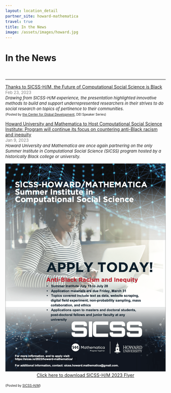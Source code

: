 ```yaml
---
layout: location_detail
partner_site: howard-mathematica
travel: true
title: In the News
image: /assets/images/howard.jpg
---
```


<h1 class="display-4">In the News</h1>
<br />

---

<u>Thanks to SICSS-H/M, the Future of Computational Social Science is Black</u>
<br><font color="grey"><font size="2">Feb 23, 2023</font></font> 
<br><i><font size = "2">Drawing from SICSS-H/M experience, the presentation highlighted innovative methods to build and support underrepresented researchers in their strives to do social research on topics of pertinence to their communities.</font></i>
<br><font size = "1">(Posted by <a href="https://www.cgdev.org/"> the Center for Global Development</a>, DEI Speaker Series)</font>

<u>Howard University and Mathematica to Host Computational Social Science Institute: Program will continue its focus on countering anti-Black racism and inequity</u>
<br><font color="grey"><font size="2">Jan 9, 2023</font></font> 
<br><i><font size = "2">Howard University and Mathematica are once again partnering on the only Summer Institute in Computational Social Science (SICSS) program hosted by a historically Black college or university.</font></i>
<p align="center">
  <img width="560" src="/assets/images/SICSS_HOWARD_MATHEMATICA_FLYER_2023.png">
  <br><a href="https://github.com/compsocialscience/summer-institute/files/10376632/SICSS_HOWARD_MATHEMATICA_FLYER_2023.pdf" target="_blank" download>Click here to download SICSS-H/M 2023 Flyer</a>
</p>
<font size = "1">(Posted by <a href="https://twitter.com/sicss_howard">SICSS-H/M</a>)</font>
